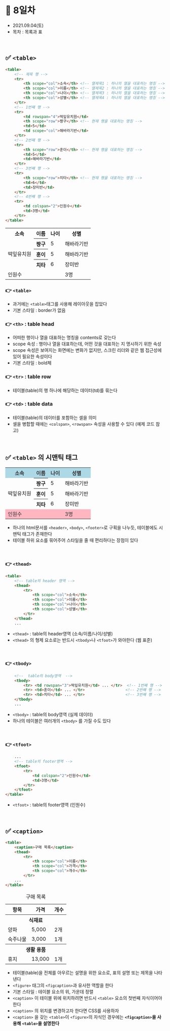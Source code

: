 # 📌 8일차 
- 2021.09.04(토)
- 목차 : 목록과 표

<br>

## ✅ `<table>`  
```html
<table>
    <!-- 제목 행 -->
    <tr>
        <th scope="col">소속</th> <!-- 열제목1 : 하나의 열을 대표하는 명칭 -->
        <th scope="col">이름</th> <!-- 열제목2 : 하나의 열을 대표하는 명칭 -->
        <th scope="col">나이</th> <!-- 열제목3 : 하나의 열을 대표하는 명칭 -->
        <th scope="col">성별</th> <!-- 열제목4 : 하나의 열을 대표하는 명칭 -->
    </tr>
    <!-- 1번째 행 -->
    <tr>
        <td rowspan="4">떡잎유치원</td>
        <th scope="row">짱구</th> <!-- 현재 행을 대표하는 명칭 -->
        <td>5</td>
        <td scope="col">해바라기반</td>
    </tr>
    <!-- 2번째 행 -->
    <tr>
        <th scope="row">훈이</th> <!-- 현재 행을 대표하는 명칭 -->
        <td>5</td>
        <td>해바라기반</td>
    </tr>
    <!-- 3번째 행 -->
    <tr>
        <th scope="row">치타</th> <!-- 현재 행을 대표하는 명칭 -->
        <td>6</td>
        <td>장미반</td>
    </tr>
    <!-- 4번째 행 -->
    <tr>
        <td colspan="2">인원수</td>
        <td>3명</td>
    </tr>
</table>
```
<table>
    <!-- header -->
    <tr>
        <th scope="col">소속</th> <!-- 열제목1 : 하나의 열을 대표하는 명칭 -->
        <th scope="col">이름</th> <!-- 열제목2 : 하나의 열을 대표하는 명칭 -->
        <th scope="col">나이</th> <!-- 열제목3 : 하나의 열을 대표하는 명칭 -->
        <th scope="col">성별</th> <!-- 열제목4 : 하나의 열을 대표하는 명칭 -->
    </tr>
    <!-- 1번째 행 -->
    <tr>
        <td rowspan="3">떡잎유치원</td>
        <th scope="row">짱구</th> <!-- 현재 행을 대표하는 명칭 -->
        <td>5</td>
        <td scope="col">해바라기반</td>
    </tr>
    <!-- 2번째 행 -->
    <tr>
        <th scope="row">훈이</th> <!-- 현재 행을 대표하는 명칭 -->
        <td>5</td>
        <td>해바라기반</td>
    </tr>
    <!-- 3번째 행 -->
    <tr>
        <th scope="row">치타</th> <!-- 현재 행을 대표하는 명칭 -->
        <td>6</td>
        <td>장미반</td>
    </tr>
    <!-- 4번째 행 -->
    <tr>
        <td colspan="3">인원수</td>
        <td>3명</td>
    </tr>
</table>

### 👉 `<table>`
- 과거에는 `<table>`태그를 사용해 레이아웃을 잡았다 
- 기본 스타일 : border가 없음
### 👉 `<th>` : table head 
- 어떠한 행이나 열을 대표하는 명칭을 contents로 갖는다
- scope 속성 : 행이나 열을 대표하는데, 어떤 것을 대표하는 지 명시하기 위한 속성
- scope 속성은 보여지는 화면에는 변화가 없지만, 스크린 리더와 같은 웹 접근성에 있어 필요한 속성이다
- 기본 스타일 : bold체
### 👉 `<tr>` : table row
- 테이블(table)의 행 하나에 해당하는 데이터(td)를 묶는다
### 👉 `<td>` : table data
- 테이블(table)의 데이터를 포함하는 셀을 의미 
- 셀을 병합할 때에는 `<colspan>`, `<rowspan>` 속성을 사용할 수 있다 (예제 코드 참고)

<br>

## ✅ `<table>` 의 시맨틱 태그
<table>
    <!-- head 행 -->
    <tr style="background-color:lightblue; color:#333">
        <th scope="col">소속</th> <!-- 열제목1 : 하나의 열을 대표하는 명칭 -->
        <th scope="col">이름</th> <!-- 열제목2 : 하나의 열을 대표하는 명칭 -->
        <th scope="col">나이</th> <!-- 열제목3 : 하나의 열을 대표하는 명칭 -->
        <th scope="col">성별</th> <!-- 열제목4 : 하나의 열을 대표하는 명칭 -->
    </tr>
    <!-- 1번째 행 -->
    <tr>
        <td rowspan="3">떡잎유치원</td>
        <th scope="row">짱구</th> <!-- 현재 행을 대표하는 명칭 -->
        <td>5</td>
        <td scope="col">해바라기반</td>
    </tr>
    <!-- 2번째 행 -->
    <tr>
        <th scope="row">훈이</th> <!-- 현재 행을 대표하는 명칭 -->
        <td>5</td>
        <td>해바라기반</td>
    </tr>
    <!-- 3번째 행 -->
    <tr>
        <th scope="row">치타</th> <!-- 현재 행을 대표하는 명칭 -->
        <td>6</td>
        <td>장미반</td>
    </tr>
    <!-- 4번째 행 -->
    <tr style="background-color:lightpink; color:#333">
        <td colspan="3">인원수</td>
        <td>3명</td>
    </tr>
</table>

- 하나의 html문서를 `<header>`, `<body>`, `<footer>`로 구획을 나누듯, 테이블에도 시맨틱 태그가 존재한다
- 테이블 하위 요소를 묶어주어 스타일을 줄 때 편리하다는 장점이 있다


<br>

### 👉 `<thead>`
```html
<table>
    <!-- table의 header 영역 -->
    <thead> 
        <tr>
            <th scope="col">소속</th>
            <th scope="col">이름</th>
            <th scope="col">나이</th>
            <th scope="col">성별</th>
        </tr>
    </thead>
    ...
```

- `<thead>` : table의 header영역 (소속/이름/나이/성별)
- `<thead>` 의 형제 요소로는 반드시 `<tbody>`나 `<tfoot>`가 와야한다 (웹 표준)
  

<br>

### 👉 `<tbody>`
```html
    <!--  table의 body영역  -->
    <tbody>
        <tr> <td rowspan="3">떡잎유치원</td> ... </tr>  <!-- 1번째 행 -->
        <tr> <td>훈이</td> ... </tr>                  <!-- 2번째 행 -->
        <tr> <td>치타</td> ... </tr>                  <!-- 3번째 행 -->
    </tbody>
    ...
```
- `<tbody>` : table의 body영역 (실제 데이터)
- 하나의 테이블은 여러개의 `<tbody>` 를 가질 수도 있다 
  

<br>

  
### 👉 `<tfoot>`
```html
    ...
    <!-- table의 footer영역 -->
    <tfoot>
        <tr>
            <td colspan="2">인원수</td>
            <td>3명</td>
        </tr>
    </tfoot>
</table>
```
- `<tfoot>` : table의 footer영역 (인원수)
  

<br>


## ✅ `<caption>` 
```html
<table>
    <caption>구매 목록</caption>
    <thead>
        <tr>
            <th scope="col">이름</th>
            <th scope="col">가격</th>    
            <th scope="col">개수</th>    
        </tr>
    ...
</table>
```

<table>
    <caption>구매 목록</caption>
    <thead>
        <tr>
            <th scope="col">항목</th>
            <th scope="col">가격</th>    
            <th scope="col">개수</th>    
        </tr>
    </thead>
    <tbody>
        <tr>
            <th colspan="3">식재료</th>
        </tr>
        <tr>
            <td>양파</td>
            <td>5,000</td>
            <td>2개</td>
        </tr>
            <td>숙주나물</td>
            <td>3,000</td>
            <td>1개</td>
        </tr>
    </tbody>
    <tbody>
        <tr>
            <th colspan="3">생활 용품</th>
        </tr>
        <tr>
            <td>휴지</td>
            <td>13,000</td>
            <td>1개</td>
    </tbody>
</table>

- 테이블(table)을 전체를 아우르는 설명을 위한 요소로, 표의 설명 또는 제목을 나타낸다
- `<figure>` 태그의 `<figcaption>`과 유사한 역할을 한다
- 기본 스타일 : 테이블 요소의 위, 가운데 정렬
- `<caption>` 이 테이블 위에 위치하려면 반드시 `<table>` 요소의 첫번째 자식이어야한다 
- `<caption>` 의 위치를 변경하고자 한다면 CSS를 사용하자 
- `<caption>` 을 갖는 `<table>`이 `<figure>`의 자식인 경우에는 **`<figcaption>`을 사용해 `<table>`을 설명한다**

